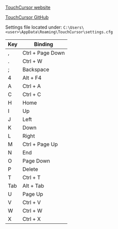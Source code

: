 [TouchCursor website](http://martin-stone.github.io/touchcursor/)

[TouchCursor GitHub](https://github.com/martin-stone/touchcursor)

Settings file located under: `C:\Users\<user>\AppData\Roaming\TouchCursor\settings.cfg`

Key | Binding
--- | ---
, | Ctrl + Page Down
. | Ctrl + W
; | Backspace
4 | Alt + F4
A | Ctrl + A
C | Ctrl + C
H | Home
I | Up
J | Left
K | Down
L | Right
M | Ctrl + Page Up
N | End
O | Page Down
P | Delete
T | Ctrl + T
Tab | Alt + Tab
U | Page Up
V | Ctrl + V
W | Ctrl + W
X | Ctrl + X
